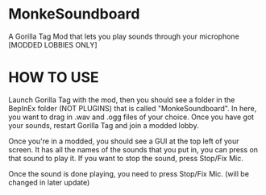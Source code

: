# MonkeSoundboard
A Gorilla Tag Mod that lets you play sounds through your microphone [MODDED LOBBIES ONLY]

# HOW TO USE

Launch Gorilla Tag with the mod, then you should see a folder in the BepInEx folder (NOT PLUGINS) that is called "MonkeSoundboard". In here, you want to drag in .wav and .ogg files of your choice. Once you have got your sounds, restart Gorilla Tag and join a modded lobby.

Once you're in a modded, you should see a GUI at the top left of your screen. It has all the names of the sounds that you put in, you can press on that sound to play it. If you want to stop the sound, press Stop/Fix Mic.

Once the sound is done playing, you need to press Stop/Fix Mic. (will be changed in later update)
